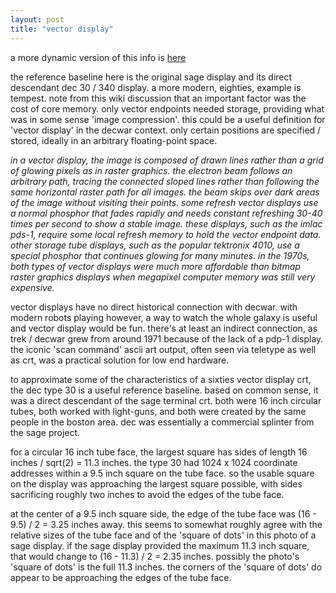 ```yaml
---
layout: post
title: "vector display"
---
```


a more dynamic version of this info is [here](https://gitlab.com/decwar/galaxy#vector-display)

the reference baseline here is the original sage display and its direct descendant dec 30 / 340 display. a more modern, eighties, example is tempest. note from this wiki discussion that an important factor was the cost of core memory. only vector endpoints needed storage, providing what was in some sense 'image compression'. this could be a useful definition for 'vector display' in the decwar context. only certain positions are specified / stored, ideally in an arbitrary floating-point space.

_in a vector display, the image is composed of drawn lines rather than a grid of glowing pixels as in raster graphics. the electron beam follows an arbitrary path, tracing the connected sloped lines rather than following the same horizontal raster path for all images. the beam skips over dark areas of the image without visiting their points. some refresh vector displays use a normal phosphor that fades rapidly and needs constant refreshing 30-40 times per second to show a stable image. these displays, such as the imlac pds-1, require some local refresh memory to hold the vector endpoint data. other storage tube displays, such as the popular tektronix 4010, use a special phosphor that continues glowing for many minutes. in the 1970s, both types of vector displays were much more affordable than bitmap raster graphics displays when megapixel computer memory was still very expensive._

vector displays have no direct historical connection with decwar. with modern robots playing however, a way to watch the whole galaxy is useful and vector display would be fun. there's at least an indirect connection, as trek / decwar grew from around 1971 because of the lack of a pdp-1 display. the iconic 'scan command' ascii art output, often seen via teletype as well as crt, was a practical solution for low end hardware.

to approximate some of the characteristics of a sixties vector display crt, the dec type 30 is a useful reference baseline. based on common sense, it was a direct descendant of the sage terminal crt. both were 16 inch circular tubes, both worked with light-guns, and both were created by the same people in the boston area. dec was essentially a commercial splinter from the sage project.

for a circular 16 inch tube face, the largest square has sides of length 16 inches / sqrt(2) = 11.3 inches. the type 30 had 1024 x 1024 coordinate addresses within a 9.5 inch square on the tube face. so the usable square on the display was approaching the largest square possible, with sides sacrificing roughly two inches to avoid the edges of the tube face. 

at the center of a 9.5 inch square side, the edge of the tube face was (16 - 9.5) / 2 = 3.25 inches away. this seems to somewhat roughly agree with the relative sizes of the tube face and of the 'square of dots' in this photo of a sage display. if the sage display provided the maximum 11.3 inch square, that would change to (16 - 11.3) / 2 = 2.35 inches. possibly the photo's 'square of dots' is the full 11.3 inches. the corners of the 'square of dots' do appear to be approaching the edges of the tube face.

